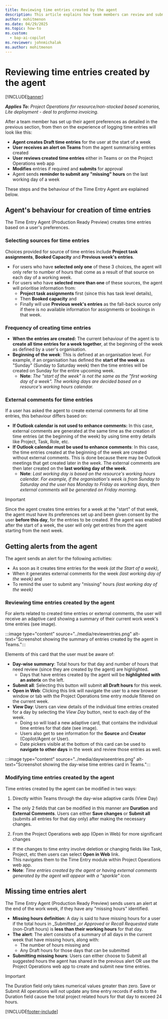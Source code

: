 ```yaml
---
title: Reviewing time entries created by the agent
description: This article explains how team members can review and submit time entries created by the agent.
author: mohitmenon
ms.date: 04/29/2025
ms.topic: how-to
ms.custom: 
  - bap-ai-copilot 
ms.reviewer: johnmichalak
ms.author: mohitmenon
---
```


# Reviewing time entries created by the agent

[!INCLUDE[banner](../includes/banner.md)]

_**Applies To:** Project Operations for resource/non-stocked based scenarios, Lite deployment - deal to proforma invoicing._

After a team member has set up their agent preferences as detailed in the previous section, from then on the experience of logging time entries will look like this:
- **Agent creates Draft time entries** for the user at the start of a week
- **User receives an alert on Teams** from the agent summarising entries created
- **User reviews created time entries** either in Teams or on the Project Operations web app
- **Modifies** entries if required and **submits** for approval
- Agent sends **reminder to submit any "missing" hours** on the last working day of a week

These steps and the behaviour of the Time Entry Agent are explained below.

## Agent's behaviour for creation of time entries

The Time Entry Agent (Production Ready Preview) creates time entries based on a user's preferences. 

### Selecting sources for time entries

Choices provided for source of time entries include **Project task assignments**, **Booked Capacity** and **Previous week's entries**. 
- For users who have **selected only one** of these 3 choices, the agent will only refer to number of hours that come as a result of that source on each day of a working week.
- For users who have **selected more than one** of these sources, the agent will prioritise information from: 
  - **Project task assignments** first (since this has task level details),
  - Then **Booked capacity** and
  - Finally will use **Previous week's entries** as the fall-back source only if there is no available information for assignments or bookings in that week.

### Frequency of creating time entries
- **When the entries are created:** The current behaviour of the agent is to **create all time entries for a week together**, at the beginning of the week as defined by a user's organisation.
- **Beginning of the week**: This is defined at an organisation level. For example, if an organisation has defined the **start of the week** as "Sunday" (Sunday to Saturday week) then the time entries will be created on Sunday for the entire upcoming week.
  - **Note**: _The "start of the week" is not the same as the "first working day of a week". The working days are decided based on a resource's working hours calendar._ 

### External comments for time entries

If a user has asked the agent to create external comments for all time entries, this behaviour differs based on:
- **If Outlook calendar is not used to enhance comments:** In this case, external comments are generated at the same time as the creation of time entries (at the beginning of the week) by using time entry details like Project, Task, Role, etc.
- **If Outlook calendar must be used to enhance comments**: In this case, the time entries created at the beginning of the week are created without external comments. This is done because there may be Outlook meetings that get created later in the week. The external comments are then later created on the **last working day of the week**.
  - **Note**: _Last working day is based on the resource's working hours calendar. For example, if the organisation's week is from Sunday to Saturday and the user has Monday to Friday as working days, then external comments will be generated on Friday morning._
 
> [!IMPORTANT]
> Since the agent creates time entries for a week at the "start" of that week, the agent must have its preferences set up and been given consent by the user **before this day**, for the entries to be created. If the agent was enabled after the start of a week, the user will only get entries from the agent starting from the next week.

## Getting alerts from the agent 

The agent sends an alert for the following activities:
- As soon as it creates time entries for the week _(at the Start of a week)_,
- When it generates external comments for the week _(last working day of the week)_ and
- To remind the user to submit any "missing" hours _(last working day of the week)_

### Reviewing time entries created by the agent

For alerts related to created time entries or external comments, the user will receive an adaptive card showing a summary of their current work week's time entries (see image).

:::image type="content" source="../media/reviewentries.png" alt-text="Screenshot showing the summary of entries created by the agent in Teams.":::  

Elements of this card that the user must be aware of:
- **Day-wise summary**: Total hours for that day and number of hours that need review (since they are created by the agent) are highlighted.
  - Days that have entries created by the agent will be **highlighted with an asterix** on the left.
- **Submit all**: Selecting this button will submit **all Draft hours** for this week.
- **Open in Web**: Clicking this link will navigate the user to a new browser window or tab with the Project Operations time entry module filtered on the current week.
- **View Day**: Users can view details of the individual time entries created for a day by selecting the _View Day_ button, next to each day of the week.
  - Doing so will load a new adaptive card, that contains the individual time entries for that date (see image).
  - Users also get to see information for the **Source** and **Creator** (Copilot/Agent or User).
  - Date pickers visible at the bottom of this card can be used to **navigate to other days** in the week and review those entries as well.

:::image type="content" source="../media/daywiseentries.png" alt-text="Screenshot showing the day-wise time entries card in Teams.":::

### Modifying time entries created by the agent

Time entries created by the agent can be modified in two ways:
1. Directly within Teams through the day-wise adaptive cards (View Day)
  - The only 2 fields that can be modified in this manner are **Duration** and **External Comments**. 
Users can either **Save changes** or **Submit all** (submits all entries for that day only) after making the necessary changes.

2. From the Project Operations web app (Open in Web) for more significant changes
  - If the changes to time entry involve deletion or changing fields like Task, Project, etc then users can select **Open in Web** link.
  - This navigates them to the Time Entry module within Project Operations web app.
  - **Note**: _Time entries created by the agent or having external comments generated by the agent will appear with a "sparkle" icon._

## Missing time entries alert

The Time Entry Agent (Production Ready Preview) sends users an alert at the end of the work week, if they have any "missing hours" identified.
- **Missing hours definition**: A day is said to have missing hours for a user if the total hours in _Submitted _or _Approved_ or _Recall Requested_ state (non-Draft hours) is **less than their working hours** for that day.
- **The alert**: The alert consists of a summary of all days in the current week that have missing hours, along with: 
  - The number of hours missing and
  - Any Draft hours for those days that can be submitted
- **Submitting missing hours**: Users can either choose to Submit all suggested hours the agent has shared in the previous alert OR use the Project Operations web app to create and submit new time entries.

> [!IMPORTANT]
> The Duration field only takes numerical values greater than zero. 
> Save or Submit All operations will not update any time entry records if edits to the Duration field cause the total project related hours for that day to exceed 24 hours.

 [!INCLUDE[footer-include](../includes/footer-banner.md)]
